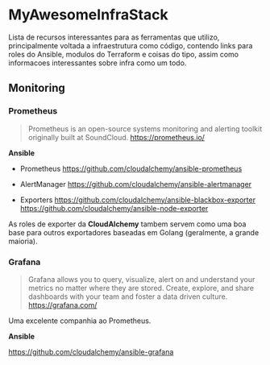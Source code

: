 # MyAwesomeInfraStack

Lista de recursos interessantes para as ferramentas que utilizo, principalmente voltada a infraestrutura como código, contendo links para roles do Ansible, modulos do Terraform e coisas do tipo, assim como informacoes interessantes sobre infra como um todo.

## Monitoring

### Prometheus

> Prometheus is an open-source systems monitoring and alerting toolkit originally built at SoundCloud.
> https://prometheus.io/

**Ansible**

- Prometheus
https://github.com/cloudalchemy/ansible-prometheus

- AlertManager
https://github.com/cloudalchemy/ansible-alertmanager

- Exporters
https://github.com/cloudalchemy/ansible-blackbox-exporter
https://github.com/cloudalchemy/ansible-node-exporter

As roles de exporter da **CloudAlchemy** tambem servem como uma boa base para outros exportadores baseadas em Golang (geralmente, a grande maioria).

### Grafana

> Grafana allows you to query, visualize, alert on and understand your metrics no matter where they are stored. Create, explore, and share dashboards with your team and foster a data driven culture.
> https://grafana.com/

Uma excelente companhia ao Prometheus.

**Ansible**

https://github.com/cloudalchemy/ansible-grafana